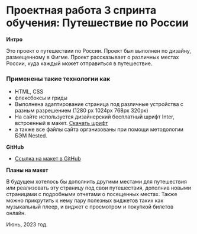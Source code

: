 # Проектная работа 3 спринта обучения: Путешествие по России


**Интро**

Это проект о путешествии по России.
Проект был выполнен по дизайну, размещенному в Фигме. Проект рассказывает о различных местах России, куда каждый может отправиться в путешествие.

### Применены такие технологии как
* HTML, CSS
* флексбоксы и гриды
* Выполнена адаптирование страница под различные устройства с разным разрешением (1280 px 1024px 768px 320px)
* На сайте используется дизайнерский бесплатный шрифт Inter, встроенный в макет. [Скачать шрифт](https://rsms.me/inter/)
* а также все файлы сайта организованы при помощи методологии БЭМ Nested.

**GitHub**

* [Ссылка на макет в GitHub](https://www.figma.com/file/5S2WSbEFL6awjVWJ0NWL8Q/Sprint-3_-Russia-_-desktop-mobile?node-id=28503%3A0)

**Планы на макет**

В будущем хотелось бы дополнить другими местами для путешествия или реализовать эту страницу под свои путешествия, дополнив новыми страницами с подробными отчетами о посещенных местах.
Также можно прикрутить к нему пару полезных виджетов таких как музыкальный плеер, и виджет с просмотром и покупкой билетов онлайн.

Июнь, 2023 год.
